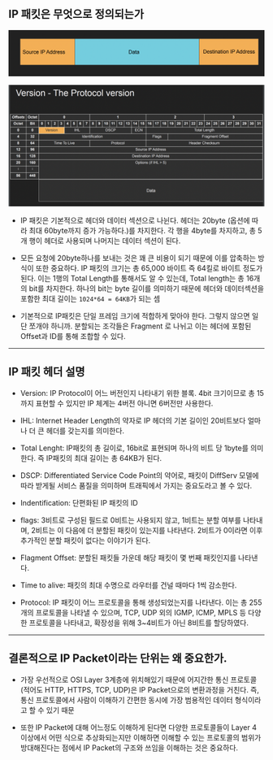 <br/>

## IP 패킷은 무엇으로 정의되는가

![Untitled](./assets/5df3970d_Untitled.png)

![Untitled](./assets/e2cea8a6_Untitled.png)

- IP 패킷은 기본적으로 헤더와 데이터 섹션으로 나뉜다. 헤더는 20byte (옵션에 따라 최대 60byte까지 증가 가능하다.)를 차지한다. 각 행을 4byte를 차지하고, 총 5개 행이 헤더로 사용되며 나머지는 데이터 섹션이 된다.

- 모든 요청에 20byte하나를 보내는 것은 꽤 큰 비용이 되기 때문에 이를 압축하는 방식이 또한 중요하다. IP 패킷의 크기는 총 65,000 바이트 즉 64킬로 바이트 정도가 된다. 이는 1행의 Total Length를 통해서도 알 수 있는데, Total length는 총 16개의 bit를 차지한다. 하나의 bit는 byte 길이를 의미하기 때문에 헤더와 데이터섹션을 포함한 최대 길이는 `1024*64 = 64KB`가 되는 셈

- 기본적으로 IP패킷은 단일 프레임 크기에 적합하게 맞아야 한다. 그렇지 않으면 일단 쪼개야 하니까. 분할되는 조각들은 Fragment 로 나뉘고 이는 헤더에 포함된 Offset과 ID를 통해 조합할 수 있다.

---

## IP 패킷 헤더 설명

- Version: IP Protocol이 어느 버전인지 나타내기 위한 블록. 4bit 크기이므로 총 15까지 표현할 수 있지만 IP 체계는 4버전 아니면 6버전만 사용한다.

- IHL: Internet Header Length의 약자로 IP 헤더의 기본 길이인 20비트보다 얼마나 더 큰 헤더를 갖는지를 의미한다.

- Total Lenght: IP패킷의 총 길이로, 16bit로 표현되며 하나의 비트 당 1byte를 의미한다. 즉 IP패킷의 최대 길이는 총 64KB가 된다.

- DSCP: Differentiated Service Code Point의 약어로, 패킷이 DiffServ 모델에 따라 받게될 서비스 품질을 의미하며 트래픽에서 가지는 중요도라고 볼 수 있다. 

- Indentification: 단편화된 IP 패킷의 ID

- flags: 3비트로 구성된 필드로 0비트는 사용되지 않고, 1비트는 분할 여부를 나타내며, 2비트는 이 다음에 더 분할된 패킷이 있는지를 나타낸다. 2비트가 0이라면 이후 추가적인 분할 패킷이 없다는 이야기가 된다.

- Flagment Offset: 분할된 패킷들 가운데 해당 패킷이 몇 번째 패킷인지를 나타낸다. 

- Time to alive: 패킷의 최대 수명으로 라우터를 건널 때마다 1씩 감소한다.

- Protocol: IP 패킷이 어느 프로토콜을 통해 생성되었는지를 나타낸다. 이는 총 255개의 프로토콜을 나타낼 수 있으며, TCP, UDP 외의 IGMP, ICMP, MPLS 등 다양한 프로토콜을 나타내고, 확장성을 위해 3~4비트가 아닌 8비트를 할당하였다.

---

## 결론적으로 IP Packet이라는 단위는 왜 중요한가.

- 가장 우선적으로 OSI Layer 3계층에 위치해있기 때문에 어지간한 통신 프로토콜(적어도 HTTP, HTTPS, TCP, UDP)은 IP Packet으로의 변환과정을 거친다. 즉, 통신 프로토콜에서 사람이 이해하기 간편한 동시에 가장 범용적인 데이터 형식이라고 할 수 있기 때문

- 또한 IP Packet에 대해 어느정도 이해하게 된다면 다양한 프로토콜들이 Layer 4 이상에서 어떤 식으로 추상화되는지만 이해하면 이해할 수 있는 프로토콜의 범위가 방대해진다는 점에서 IP Packet의 구조와 쓰임을 이해하는 것은 중요하다. 


